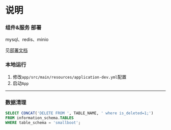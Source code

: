 # 说明

### 组件&服务 部署

mysql、redis、minio

见[部署文档](doc/部署)

### 本地运行

1. 修改`app/src/main/resources/application-dev.yml`配置
2. 启动`App`

---

### 数据清理

```sql
SELECT CONCAT('DELETE FROM ', TABLE_NAME, ' where is_deleted=1;')
FROM information_schema.TABLES
WHERE table_schema = 'smallboot';
```